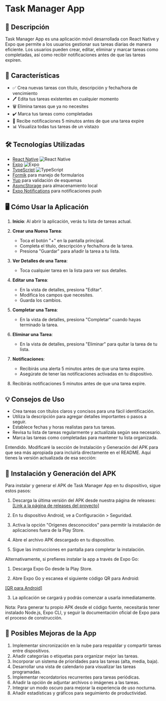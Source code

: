 # Task Manager App

## 📱 Descripción

Task Manager App es una aplicación móvil desarrollada con React Native y Expo que permite a los usuarios gestionar sus tareas diarias de manera eficiente. Los usuarios pueden crear, editar, eliminar y marcar tareas como completadas, así como recibir notificaciones antes de que las tareas expiren.

## 🚀 Características

- ✅ Crea nuevas tareas con título, descripción y fecha/hora de vencimiento
- 🖊️ Edita tus tareas existentes en cualquier momento
- 🗑️ Elimina tareas que ya no necesites
- ✔️ Marca tus tareas como completadas
- 🔔 Recibe notificaciones 5 minutos antes de que una tarea expire
- 📊 Visualiza todas tus tareas de un vistazo

## 🛠 Tecnologías Utilizadas

- [React Native](https://reactnative.dev/) ![React Native](https://img.shields.io/badge/-React%20Native-61DAFB?style=flat-square&logo=react&logoColor=black)
- [Expo](https://expo.dev/) ![Expo](https://img.shields.io/badge/-Expo-000020?style=flat-square&logo=expo&logoColor=white)
- [TypeScript](https://www.typescriptlang.org/) ![TypeScript](https://img.shields.io/badge/-TypeScript-3178C6?style=flat-square&logo=typescript&logoColor=white)
- [Formik](https://formik.org/) para manejo de formularios
- [Yup](https://github.com/jquense/yup) para validación de esquemas
- [AsyncStorage](https://react-native-async-storage.github.io/async-storage/) para almacenamiento local
- [Expo Notifications](https://docs.expo.dev/versions/latest/sdk/notifications/) para notificaciones push



## 🖥 Cómo Usar la Aplicación

1. **Inicio**: Al abrir la aplicación, verás tu lista de tareas actual.

2. **Crear una Nueva Tarea**:
   - Toca el botón "+" en la pantalla principal.
   - Completa el título, descripción y fecha/hora de la tarea.
   - Presiona "Guardar" para añadir la tarea a tu lista.

3. **Ver Detalles de una Tarea**:
   - Toca cualquier tarea en la lista para ver sus detalles.

4. **Editar una Tarea**:
   - En la vista de detalles, presiona "Editar".
   - Modifica los campos que necesites.
   - Guarda los cambios.

5. **Completar una Tarea**:
   - En la vista de detalles, presiona "Completar" cuando hayas terminado la tarea.

6. **Eliminar una Tarea**:
   - En la vista de detalles, presiona "Eliminar" para quitar la tarea de tu lista.

7. **Notificaciones**:
   - Recibirás una alerta 5 minutos antes de que una tarea expire.
   - Asegúrate de tener las notificaciones activadas en tu dispositivo.
6. Recibirás notificaciones 5 minutos antes de que una tarea expire.

## 💡 Consejos de Uso

- Crea tareas con títulos claros y concisos para una fácil identificación.
- Utiliza la descripción para agregar detalles importantes o pasos a seguir.
- Establece fechas y horas realistas para tus tareas.
- Revisa tu lista de tareas regularmente y actualízala según sea necesario.
- Marca las tareas como completadas para mantener tu lista organizada.


Entendido. Modificaré la sección de Instalación y Generación del APK para que sea más apropiada para incluirla directamente en el README. Aquí tienes la versión actualizada de esa sección:

## 📲 Instalación y Generación del APK

Para instalar y generar el APK de Task Manager App en tu dispositivo, sigue estos pasos:

1. Descarga la última versión del APK desde nuestra página de releases:
   [\[Link a la página de releases del proyecto\]](https://expo.dev/artifacts/eas/rGPvFunkkmpVsnqNw1XUrL.apk)

2. En tu dispositivo Android, ve a Configuración > Seguridad.

3. Activa la opción "Orígenes desconocidos" para permitir la instalación de aplicaciones fuera de la Play Store.

4. Abre el archivo APK descargado en tu dispositivo.

5. Sigue las instrucciones en pantalla para completar la instalación.

Alternativamente, si prefieres instalar la app a través de Expo Go:

1. Descarga Expo Go desde la Play Store.

2. Abre Expo Go y escanea el siguiente código QR para Android:

  [\[QR para Android\]](https://expo.dev/preview/update?message=update%20design%20app%20in%20ios&updateRuntimeVersion=1.0.0&createdAt=2024-08-06T05%3A56%3A23.571Z&slug=exp&projectId=7b5bdebd-3c9c-409a-a11e-8d5a0bbee694&group=bac24d13-7edc-4339-bc9a-4a953c771d45)

3. La aplicación se cargará y podrás comenzar a usarla inmediatamente.

Nota: Para generar tu propio APK desde el código fuente, necesitarás tener instalado Node.js, Expo CLI, y seguir la documentación oficial de Expo para el proceso de construcción.



## 🚀 Posibles Mejoras de la App

1. Implementar sincronización en la nube para respaldar y compartir tareas entre dispositivos.
2. Añadir categorías o etiquetas para organizar mejor las tareas.
3. Incorporar un sistema de prioridades para las tareas (alta, media, baja).
4. Desarrollar una vista de calendario para visualizar las tareas programadas.
5. Implementar recordatorios recurrentes para tareas periódicas.
6. Añadir la opción de adjuntar archivos o imágenes a las tareas.
7. Integrar un modo oscuro para mejorar la experiencia de uso nocturna.
8. Añadir estadísticas y gráficos para seguimiento de productividad.


